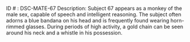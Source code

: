 ID # : DSC-MATE-67
Description: Subject 67 appears as a monkey of the male sex, capable of speech and intelligent reasoning. The subject often adorns a blue bandana on his head and is frequently found wearing horn-rimmed glasses. During periods of high activity, a gold chain can be seen around his neck and a whistle in his possession.